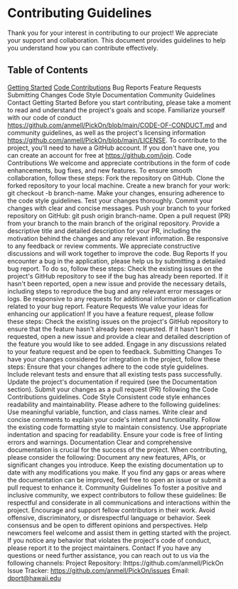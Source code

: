 # Contributing Guidelines
Thank you for your interest in contributing to our project! We appreciate your support and collaboration. This document provides guidelines to help you understand how you can contribute effectively.
## Table of Contents
<a href="#Getting Started">Getting Started</a>
<a href="#Code Contributions">Code Contributions</a>
Bug Reports
Feature Requests
Submitting Changes
Code Style
Documentation
Community Guidelines
Contact
Getting Started
Before you start contributing, please take a moment to read and understand the project's goals and scope. Familiarize yourself with our code of conduct https://github.com/anmell/PickOn/blob/main/CODE-OF-CONDUCT.md  and community guidelines, as well as the project's licensing information https://github.com/anmell/PickOn/blob/main/LICENSE. 
To contribute to the project, you'll need to have a GitHub account. If you don't have one, you can create an account for free at https://github.com/join.
Code Contributions
We welcome and appreciate contributions in the form of code enhancements, bug fixes, and new features. To ensure smooth collaboration, follow these steps:
Fork the repository on GitHub.
Clone the forked repository to your local machine.
Create a new branch for your work: git checkout -b branch-name.
Make your changes, ensuring adherence to the code style guidelines.
Test your changes thoroughly.
Commit your changes with clear and concise messages.
Push your branch to your forked repository on GitHub: git push origin branch-name.
Open a pull request (PR) from your branch to the main branch of the original repository.
Provide a descriptive title and detailed description for your PR, including the motivation behind the changes and any relevant information.
Be responsive to any feedback or review comments. We appreciate constructive discussions and will work together to improve the code.
Bug Reports
If you encounter a bug in the application, please help us by submitting a detailed bug report. To do so, follow these steps:
Check the existing issues on the project's GitHub repository to see if the bug has already been reported.
If it hasn't been reported, open a new issue and provide the necessary details, including steps to reproduce the bug and any relevant error messages or logs.
Be responsive to any requests for additional information or clarification related to your bug report.
Feature Requests
We value your ideas for enhancing our application! If you have a feature request, please follow these steps:
Check the existing issues on the project's GitHub repository to ensure that the feature hasn't already been requested.
If it hasn't been requested, open a new issue and provide a clear and detailed description of the feature you would like to see added.
Engage in any discussions related to your feature request and be open to feedback.
Submitting Changes
To have your changes considered for integration in the project, follow these steps:
Ensure that your changes adhere to the code style guidelines.
Include relevant tests and ensure that all existing tests pass successfully.
Update the project's documentation if required (see the Documentation section).
Submit your changes as a pull request (PR) following the Code Contributions guidelines.
Code Style
Consistent code style enhances readability and maintainability. Please adhere to the following guidelines:
Use meaningful variable, function, and class names.
Write clear and concise comments to explain your code's intent and functionality.
Follow the existing code formatting style to maintain consistency.
Use appropriate indentation and spacing for readability.
Ensure your code is free of linting errors and warnings.
Documentation
Clear and comprehensive documentation is crucial for the success of the project. When contributing, please consider the following:
Document any new features, APIs, or significant changes you introduce.
Keep the existing documentation up to date with any modifications you make.
If you find any gaps or areas where the documentation can be improved, feel free to open an issue or submit a pull request to enhance it.
Community Guidelines
To foster a positive and inclusive community, we expect contributors to follow these guidelines:
Be respectful and considerate in all communications and interactions within the project.
Encourage and support fellow contributors in their work.
Avoid offensive, discriminatory, or disrespectful language or behavior.
Seek consensus and be open to different opinions and perspectives.
Help newcomers feel welcome and assist them in getting started with the project.
If you notice any behavior that violates the project's code of conduct, please report it to the project maintainers.
Contact
If you have any questions or need further assistance, you can reach out to us via the following channels:
Project Repository: lhttps://github.com/anmell/PickOn
Issue Tracker: https://github.com/anmell/PickOn/issues
Email: dport@hawaii.edu
